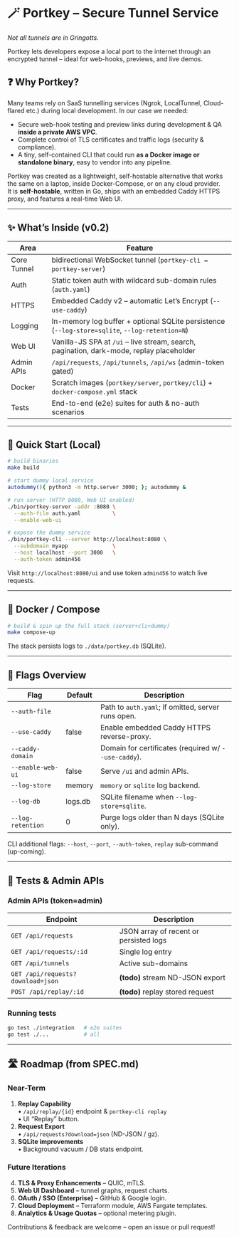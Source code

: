 # 🪄 Portkey – Secure Tunnel Service

_Not all tunnels are in Gringotts._

Portkey lets developers expose a local port to the internet through an encrypted tunnel – ideal for web-hooks, previews, and live demos.

## ❓ Why Portkey?

Many teams rely on SaaS tunnelling services (Ngrok, LocalTunnel, Cloud-flared etc.) during local development. In our case we needed:

- Secure web-hook testing and preview links during development & QA **inside a private AWS VPC**.
- Complete control of TLS certificates and traffic logs (security & compliance).
- A tiny, self-contained CLI that could run **as a Docker image or standalone binary**, easy to vendor into any pipeline.

Portkey was created as a lightweight, self-hostable alternative that works the same on a laptop, inside Docker-Compose, or on any cloud provider.  
It is **self-hostable**, written in Go, ships with an embedded Caddy HTTPS proxy, and features a real-time Web UI.

---

## ✨ What’s Inside (v0.2)

| Area        | Feature                                                                                        |
| ----------- | ---------------------------------------------------------------------------------------------- |
| Core Tunnel | bidirectional WebSocket tunnel (`portkey-cli ↔ portkey-server`)                                |
| Auth        | Static token auth with wildcard sub-domain rules (`auth.yaml`)                                 |
| HTTPS       | Embedded Caddy v2 – automatic Let’s Encrypt (`--use-caddy`)                                    |
| Logging     | In-memory log buffer + optional SQLite persistence (`--log-store=sqlite`, `--log-retention=N`) |
| Web UI      | Vanilla-JS SPA at `/ui` – live stream, search, pagination, dark-mode, replay placeholder       |
| Admin APIs  | `/api/requests`, `/api/tunnels`, `/api/ws` (admin-token gated)                                 |
| Docker      | Scratch images (`portkey/server`, `portkey/cli`) + `docker-compose.yml` stack                  |
| Tests       | End-to-end (e2e) suites for auth & no-auth scenarios                                           |

---

## 🏁 Quick Start (Local)

```bash
# build binaries
make build

# start dummy local service
autodummy(){ python3 -m http.server 3000; }; autodummy &

# run server (HTTP 8080, Web UI enabled)
./bin/portkey-server -addr :8080 \
  --auth-file auth.yaml          \
  --enable-web-ui

# expose the dummy service
./bin/portkey-cli --server http://localhost:8080 \
  --subdomain myapp              \
  --host localhost --port 3000   \
  --auth-token admin456
```

Visit `http://localhost:8080/ui` and use token `admin456` to watch live requests.

---

## 🐳 Docker / Compose

```bash
# build & spin up the full stack (server+cli+dummy)
make compose-up
```

The stack persists logs to `./data/portkey.db` (SQLite).

---

## 🔌 Flags Overview

| Flag              | Default | Description                                          |
| ----------------- | ------- | ---------------------------------------------------- |
| `--auth-file`     |         | Path to `auth.yaml`; if omitted, server runs open.   |
| `--use-caddy`     | false   | Enable embedded Caddy HTTPS reverse-proxy.           |
| `--caddy-domain`  |         | Domain for certificates (required w/ `--use-caddy`). |
| `--enable-web-ui` | false   | Serve `/ui` and admin APIs.                          |
| `--log-store`     | memory  | `memory` or `sqlite` log backend.                    |
| `--log-db`        | logs.db | SQLite filename when `--log-store=sqlite`.           |
| `--log-retention` | 0       | Purge logs older than N days (SQLite only).          |

CLI additional flags:
`--host`, `--port`, `--auth-token`, `replay` sub-command (up-coming).

---

## 🧪 Tests & Admin APIs

### Admin APIs (token=admin)

| Endpoint                          | Description                            |
| --------------------------------- | -------------------------------------- |
| `GET /api/requests`               | JSON array of recent or persisted logs |
| `GET /api/requests/:id`           | Single log entry                       |
| `GET /api/tunnels`                | Active sub-domains                     |
| `GET /api/requests?download=json` | **(todo)** stream ND-JSON export       |
| `POST /api/replay/:id`            | **(todo)** replay stored request       |

### Running tests

```bash
go test ./integration   # e2e suites
go test ./...           # all
```

---

## 🛣️ Roadmap (from SPEC.md)

### Near-Term

1. **Replay Capability**  
   • `/api/replay/{id}` endpoint & `portkey-cli replay`  
   • UI “Replay” button.
2. **Request Export**  
   • `/api/requests?download=json` (ND-JSON / gz).
3. **SQLite improvements**  
   • Background vacuum / DB stats endpoint.

### Future Iterations

4. **TLS & Proxy Enhancements** – QUIC, mTLS.
5. **Web UI Dashboard** – tunnel graphs, request charts.
6. **OAuth / SSO (Enterprise)** – GitHub & Google login.
7. **Cloud Deployment** – Terraform module, AWS Fargate templates.
8. **Analytics & Usage Quotas** – optional metering plugin.

Contributions & feedback are welcome – open an issue or pull request!
